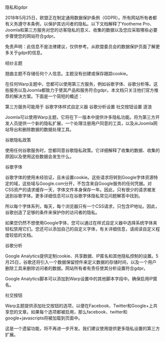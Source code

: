隐私和gdpr

2018年5月25日，欧盟正在制定通用数据保护条例（GDPR）。所有网站所有者都有义务遵守本条例，以保护其访问者的隐私。以下文档解释了Yootheme Pro、Joomla和第三方服务对您的访客隐私的意义、收集的数据以及您应采取哪些必要步骤使您的网站符合gdpr。

免责声明：此信息不是法律建议，仅供参考。从欧盟委员会的数据保护页面了解更多关于gdpr的信息。

经纱主题

翘曲主题不存储任何个人信息。主题没有创建或保存跟踪cookie。

在任何Warp主题中，您都可以使用第三方服务，例如谷歌字体、谷歌分析等。这些服务以及Joomla都致力于使其产品和服务符合gdpr。本文档只关注他们官方推荐的解决方案。下面是一个简短的概述：

第三方服务可能用于
谷歌字体样式自定义器
谷歌分析设置
社交按钮设置
逐浪

Joomla可以使用Warp主题，它将在下一版本中提供许多隐私功能。将为第三方开发人员提供一个新的隐私扩展，一个处理注册用户同意的工具，以及从Joomla网站导出和删除数据的数据处理工具。

谷歌隐私政策

使用任何谷歌服务时，您都同意谷歌隐私政策。它详细解释了收集的数据、收集的原因以及使用这些数据会发生什么。

谷歌字体

谷歌字体的使用未经验证，且未设置cookie。这些请求将转到Google字体资源特定的域，这些域与Google.com分开，不包含来自Google服务的任何凭据。对CSS资产的请求缓存一天，字体文件本身保存一年。因此，只有很少的请求被发送到谷歌字体。更多详细信息可以在谷歌字体隐私常见问题解答中找到。

所以每个字体系列，每天，每个浏览器只有一个CSS请求，只包含IP地址。因此，谷歌创造了足够的条件来保护你的访问者的隐私。

如果您仍然不想使用Google字体，您可以通过在样式自定义器中选择系统字体来轻松禁用它们。您还可以添加自己的自定义字体，有关详细信息，请阅读自定义程度较低的文档。

谷歌分析

Google Analytics提供定制cookie、共享数据、IP匿名和其他隐私控制的设置。5月25日，谷歌还将引入一个数据保留控件来定义数据的存储时间，以及一个用户删除工具来删除访问者的数据。网站所有者有责任使其分析设置符合gdpr。

Google Analytics脚本可以添加到Warp设置中的其他脚本字段中。确保启用IP匿名。

社交按钮

Warp主题提供添加社交按钮的选项，以便在Facebook、Twitter和Google+上共享您的文章。如果每个选项都被启用，那么facebook、twitter和google+javascripts将被加载到页面中。

这是一个遗留功能，将不再进一步开发。我们建议使用提供更多隐私设置的第三方扩展。